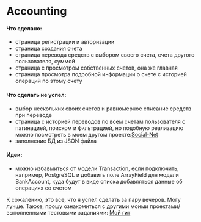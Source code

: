 # Accounting

#### Что сделано:
- страница регистрации и авторизации
- страница создания счета
- страница перевода средств с выбором своего счета, счета другого пользователя, суммой
- страница с просмотром собственных счетов, она же главная
- страница просмотра подробной информации о счете с историей операций по этому счету

#### Что сделать не успел:
- выбор нескольких своих счетов и равномерное списание средств при переводе
- страница с историей переводов по всем счетам пользователя с пагинацией, поиском и фильтрацией, но подобную реализацию можно посмотреть в моем другом проекте:[Social-Net](https://github.com/4uku/Social-Net "Social-Net")
- заполнение БД из JSON файла

#### Идеи:
- можно избавмиться от модели Transaction, если подключить, например, PostgreSQL и добавить поле ArrayField для модели BankAccount, куда будут в виде списка добавляться данные об операциях со счетом

К сожалению, это все, что я успел сделать за пару вечеров. Могу лучше.
Также, прошу ознакомиться с другими моими проектами/выполненными тестовыми заданиями: [ Мой гит](https://github.com/4uku/Social-Net " Мой гит")
